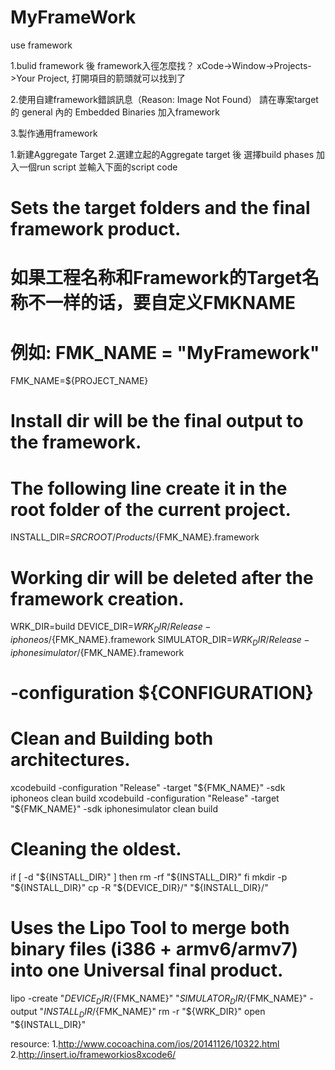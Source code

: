 # MyFrameWork
use framework

1.bulid framework 後 framework入徑怎麼找？
xCode->Window->Projects->Your Project, 打開項目的箭頭就可以找到了

2.使用自建framework錯誤訊息（Reason: Image Not Found）
請在專案target 的 general 內的 Embedded Binaries 加入framework


3.製作通用framework

1.新建Aggregate Target
2.選建立起的Aggregate target 後 選擇build phases 加入一個run script 並輸入下面的script code

# Sets the target folders and the final framework product.
# 如果工程名称和Framework的Target名称不一样的话，要自定义FMKNAME
# 例如: FMK_NAME = "MyFramework"
FMK_NAME=${PROJECT_NAME}
# Install dir will be the final output to the framework.
# The following line create it in the root folder of the current project.
INSTALL_DIR=${SRCROOT}/Products/${FMK_NAME}.framework
# Working dir will be deleted after the framework creation.
WRK_DIR=build
DEVICE_DIR=${WRK_DIR}/Release-iphoneos/${FMK_NAME}.framework
SIMULATOR_DIR=${WRK_DIR}/Release-iphonesimulator/${FMK_NAME}.framework
# -configuration ${CONFIGURATION}
# Clean and Building both architectures.
xcodebuild -configuration "Release" -target "${FMK_NAME}" -sdk iphoneos clean build
xcodebuild -configuration "Release" -target "${FMK_NAME}" -sdk iphonesimulator clean build
# Cleaning the oldest.
if [ -d "${INSTALL_DIR}" ]
then
rm -rf "${INSTALL_DIR}"
fi
mkdir -p "${INSTALL_DIR}"
cp -R "${DEVICE_DIR}/" "${INSTALL_DIR}/"
# Uses the Lipo Tool to merge both binary files (i386 + armv6/armv7) into one Universal final product.
lipo -create "${DEVICE_DIR}/${FMK_NAME}" "${SIMULATOR_DIR}/${FMK_NAME}" -output "${INSTALL_DIR}/${FMK_NAME}"
rm -r "${WRK_DIR}"
open "${INSTALL_DIR}"





resource:
1.http://www.cocoachina.com/ios/20141126/10322.html
2.http://insert.io/frameworkios8xcode6/


